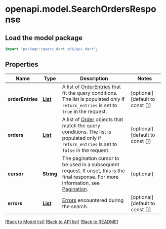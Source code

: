 # openapi.model.SearchOrdersResponse

## Load the model package
```dart
import 'package:square_dart_sdk/api.dart';
```

## Properties
Name | Type | Description | Notes
------------ | ------------- | ------------- | -------------
**orderEntries** | [**List<OrderEntry>**](OrderEntry.md) | A list of [OrderEntries](https://developer.squareup.com/reference/square_2023-12-13/objects/OrderEntry) that fit the query conditions. The list is populated only if `return_entries` is set to `true` in the request. | [optional] [default to const []]
**orders** | [**List<Order>**](Order.md) | A list of [Order](https://developer.squareup.com/reference/square_2023-12-13/objects/Order) objects that match the query conditions. The list is populated only if `return_entries` is set to `false` in the request. | [optional] [default to const []]
**cursor** | **String** | The pagination cursor to be used in a subsequent request. If unset, this is the final response. For more information, see [Pagination](https://developer.squareup.com/docs/build-basics/common-api-patterns/pagination). | [optional] 
**errors** | [**List<Error>**](Error.md) | [Errors](https://developer.squareup.com/reference/square_2023-12-13/objects/Error) encountered during the search. | [optional] [default to const []]

[[Back to Model list]](../README.md#documentation-for-models) [[Back to API list]](../README.md#documentation-for-api-endpoints) [[Back to README]](../README.md)


